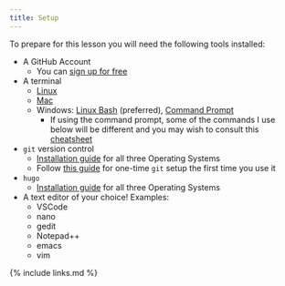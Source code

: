 ```yaml
---
title: Setup
---
```

To prepare for this lesson you will need the following tools installed:

- A GitHub Account
  - You can [sign up for free](https://github.com/join)
- A terminal
  - [Linux](https://maker.pro/linux/tutorial/basic-linux-commands-for-beginners)
  - [Mac](https://www.businessinsider.com/how-to-open-terminal-on-mac?r=US&IR=T)
  - Windows: [Linux Bash](https://www.laptopmag.com/uk/articles/use-bash-shell-windows-10) (preferred), [Command Prompt](https://www.howtogeek.com/235101/10-ways-to-open-the-command-prompt-in-windows-10/)
    - If using the command prompt, some of the commands I use below will be different and you may wish to consult this [cheatsheet](http://www.cs.columbia.edu/~sedwards/classes/2015/1102-fall/Command%20Prompt%20Cheatsheet.pdf)
- `git` version control
  - [Installation guide](https://git-scm.com/book/en/v2/Getting-Started-Installing-Git) for all three Operating Systems
  - Follow [this guide](https://git-scm.com/book/en/v2/Getting-Started-First-Time-Git-Setup) for one-time `git` setup the first time you use it
- `hugo`
  - [Installation guide](https://gohugo.io/getting-started/installing/) for all three Operating Systems
- A text editor of your choice! Examples:
  - VSCode
  - nano
  - gedit
  - Notepad++
  - emacs
  - vim

{% include links.md %}
